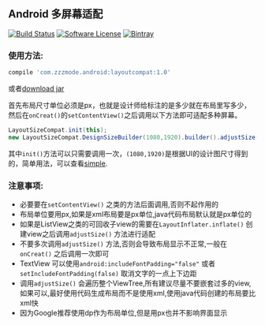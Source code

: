 ## Android 多屏幕适配
[![Build Status](https://api.travis-ci.org/8enet/AndroidMultiScreenLayout.svg?branch=master)](https://travis-ci.org/8enet/AndroidMultiScreenLayout)  [![Software License](https://img.shields.io/badge/license-Apache%202.0-brightgreen.svg)](LICENSE)
[![Bintray](https://img.shields.io/badge/bintray-v1.0-brightgreen.svg)](https://bintray.com/zzzmode/maven/layoutcompat)


### 使用方法:
```gradle
compile 'com.zzzmode.android:layoutcompat:1.0'
```
或者[download jar](https://github.com/8enet/AndroidMultiScreenLayout/releases)

首先布局尺寸单位必须是px，也就是设计师给标注的是多少就在布局里写多少，然后在`onCreat()`的`setContentView()`之后调用以下方法即可适配多种屏幕。

```java
LayoutSizeCompat.init(this);   
new LayoutSizeCompat.DesignSizeBuilder(1080,1920).builder().adjustSize(this);
```
其中`init()`方法可以只需要调用一次，`(1080,1920)`是根据UI的设计图尺寸得到的，简单用法，可以查看[simple](app/src/main/java/com/zzzmode/android/layout).


### 注意事项:
* 必要要在`setContentView()` 之类的方法后面调用,否则不起作用的
* 布局单位要用px,如果是xml布局要是px单位,java代码布局默认就是px单位的
* 如果是ListView之类的可回收子view的需要在`LayoutInflater.inflate()` 创建view之后调用`adjustSize()` 方法进行适配
* 不要多次调用`adjustSize()` 方法,否则会导致布局显示不正常,一般在`onCreat()` 之后调用一次即可
* TextView 可以使用`android:includeFontPadding="false"` 或者 `setIncludeFontPadding(false)` 取消文字的一点上下边距
* 调用`adjustSize()` 会遍历整个ViewTree,所有建议尽量不要嵌套过多的view,如果可以,最好使用代码生成布局而不是使用xml,使用java代码创建的布局要比xml快
* 因为Google推荐使用dp作为布局单位,但是用px也并不影响界面显示
